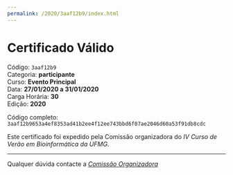 ```yaml
---
permalink: /2020/3aaf12b9/index.html
---
```


# Certificado Válido

Código: `3aaf12b9`<br>
Categoria: **participante**<br>
Curso: **Evento Principal**<br>
Data: **27/01/2020 a 31/01/2020**<br>
Carga Horária: **30**<br>
Edição: **2020**<br>


Código completo: `3aaf12b9653a4ef8353ad41b2ee4f12ee743bbd6f07ae2046d60a53f91db8cdc`


Este certificado foi expedido pela Comissão organizadora do *IV Curso de Verão em Bioinformática da UFMG*.

----

Qualquer dúvida contacte a [_Comissão Organizadora_](<mailto:cursobioinfoufmg@gmail.com$subject=[Certificados]>)

